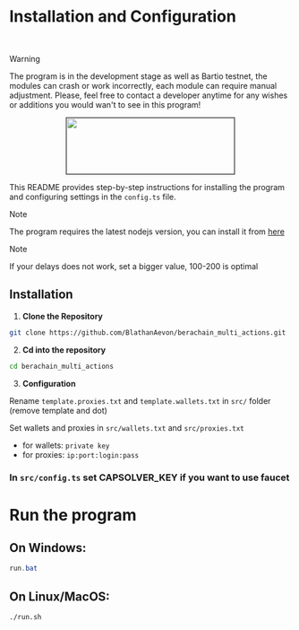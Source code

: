 # Installation and Configuration


<br>

> [!WARNING]
> The program is in the development stage as well as Bartio testnet, the modules can crash or work incorrectly, each module can require manual adjustment.
> Please, feel free to contact a developer anytime for any wishes or additions you would wan't to see in this program!

<p align="center">
<img src="https://encrypted-tbn0.gstatic.com/images?q=tbn:ANd9GcSStlHMF7kT65jwVfXt9PwzRG23NOZXESt70Q&s" width="300" height="100" border="1"/>
</p>

This README provides step-by-step instructions for installing the program and configuring settings in the `config.ts` file.

> [!NOTE]
> The program requires the latest nodejs version, you can install it from [here](https://nodejs.org/en)

> [!NOTE]
> If your delays does not work, set a bigger value, 100-200 is optimal 

## Installation

1. **Clone the Repository**

```bash
git clone https://github.com/BlathanAevon/berachain_multi_actions.git
```

2. **Cd into the repository**

```bash
cd berachain_multi_actions
```

3. **Configuration**

Rename `template.proxies.txt` and `template.wallets.txt` in `src/` folder (remove template and dot)

Set wallets and proxies in `src/wallets.txt` and `src/proxies.txt`
- for wallets: `private key`
- for proxies: `ip:port:login:pass`

### In `src/config.ts` set CAPSOLVER_KEY if you want to use faucet

# Run the program

## On Windows:
```powershell
run.bat
```

## On Linux/MacOS:

```bash
./run.sh
```